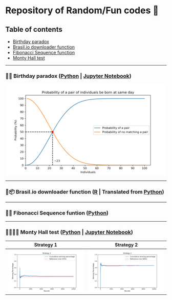 # Repository of Random/Fun codes :penguin:

## Table of contents

-   [Birthday paradox](Birthday_Paradox)
-   [Brasil.io downloader function](Brasil_io)
-   [Fibonacci Sequence function](Fibonacci)
-   [Monty Hall test](Monty_Hall)

------------------------------------------------------------------------

### :balloon::tada: Birthday paradox ([Python](Birthday_Paradox/birthday_paradox.py) \| [Jupyter Notebook](Birthday_Paradox/Birthday_Paradox.ipynb))

![Birthday paradox](Birthday_Paradox/birthday.png)

------------------------------------------------------------------------

### :truck::package: Brasil.io downloader function ([R](Brasil_io/download_brasilio.R) \| Translated from [Python](https://gist.github.com/turicas/3e3621d61415e3453cd03a1997f7473f))

------------------------------------------------------------------------

### :1234::symbols: Fibonacci Sequence funtion ([Python](Fibonacci/fibonacci.py))

------------------------------------------------------------------------

### :door::door::door::gift: Monty Hall test ([Python](Monty_Hall/monty_hall.py) \| [Jupyter Notebook](Monty_Hall/Monty_Hall.ipynb))

| Strategy 1 | Strategy 2 | 
| :---: | :---: | 
| ![Strategy 1](Monty_Hall/strategy1.png) | ![Strategy 2](Monty_Hall/strategy2.png) |
